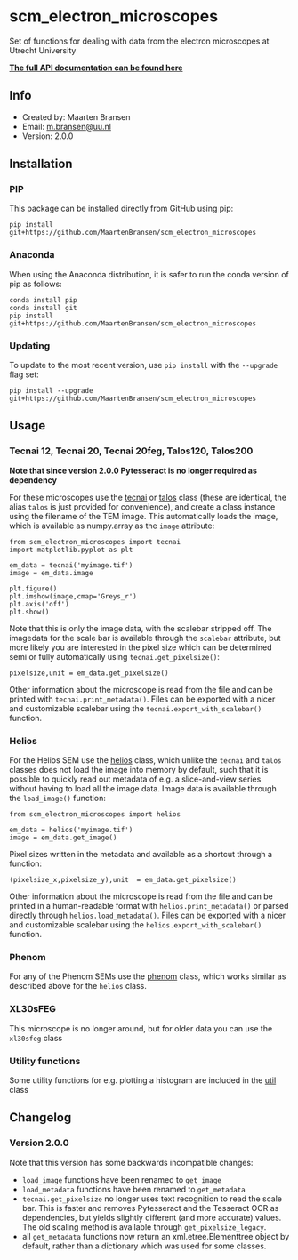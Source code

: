# scm_electron_microscopes
Set of functions for dealing with data from the electron microscopes at Utrecht University

**[The full API documentation can be found here](https://maartenbransen.github.io/scm_electron_microscopes/)**

## Info
- Created by: Maarten Bransen
- Email: m.bransen@uu.nl
- Version: 2.0.0

## Installation

### PIP
This package can be installed directly from GitHub using pip:
```
pip install git+https://github.com/MaartenBransen/scm_electron_microscopes
```
### Anaconda
When using the Anaconda distribution, it is safer to run the conda version of pip as follows:
```
conda install pip
conda install git
pip install git+https://github.com/MaartenBransen/scm_electron_microscopes
```
### Updating
To update to the most recent version, use `pip install` with the `--upgrade` flag set:
```
pip install --upgrade git+https://github.com/MaartenBransen/scm_electron_microscopes
```

## Usage
### Tecnai 12, Tecnai 20, Tecnai 20feg, Talos120, Talos200

**Note that since version 2.0.0 Pytesseract is no longer required as dependency**


For these microscopes use the [tecnai](https://maartenbransen.github.io/scm_electron_microscopes/#scm_electron_microscopes.tecnai) or [talos](https://maartenbransen.github.io/scm_electron_microscopes/#scm_electron_microscopes.talos) class (these are identical, the alias `talos` is just provided for convenience), and create a class instance using the filename of the TEM image. This automatically loads the image, which is available as numpy.array as the `image` attribute:
```
from scm_electron_microscopes import tecnai
import matplotlib.pyplot as plt

em_data = tecnai('myimage.tif')
image = em_data.image

plt.figure()
plt.imshow(image,cmap='Greys_r')
plt.axis('off')
plt.show()
```
Note that this is only the image data, with the scalebar stripped off. The imagedata for the scale bar is available through the `scalebar` attribute, but more likely you are interested in the pixel size which can be determined semi or fully automatically using `tecnai.get_pixelsize()`:
```
pixelsize,unit = em_data.get_pixelsize()
```
Other information about the microscope is read from the file and can be printed with `tecnai.print_metadata()`. Files can be exported with a nicer and customizable scalebar using the `tecnai.export_with_scalebar()` function.

### Helios
For the Helios SEM use the [helios](https://maartenbransen.github.io/scm_electron_microscopes/#scm_electron_microscopes.helios) class, which unlike the `tecnai` and `talos` classes does not load the image into memory by default, such that it is possible to quickly read out metadata of e.g. a slice-and-view series without having to load all the image data. Image data is available through the `load_image()` function:
```
from scm_electron_microscopes import helios

em_data = helios('myimage.tif')
image = em_data.get_image()
```

Pixel sizes written in the metadata and available as a shortcut through a function:
```
(pixelsize_x,pixelsize_y),unit  = em_data.get_pixelsize()
```

Other information about the microscope is read from the file and can be printed in a human-readable format with `helios.print_metadata()` or parsed directly through `helios.load_metadata()`. Files can be exported with a nicer and customizable scalebar using the `helios.export_with_scalebar()` function.

### Phenom
For any of the Phenom SEMs use the [phenom](https://maartenbransen.github.io/scm_electron_microscopes/#scm_electron_microscopes.phenom) class, which works similar as described above for the `helios` class.

### XL30sFEG
This microscope is no longer around, but for older data you can use the `xl30sfeg` class

### Utility functions
Some utility functions for e.g. plotting a histogram are included in the [util](https://maartenbransen.github.io/scm_electron_microscopes/#scm_electron_microscopes.util) class


## Changelog

### Version 2.0.0
Note that this version has some backwards incompatible changes:
- `load_image` functions have been renamed to `get_image`
- `load_metadata` functions have been renamed to `get_metadata`
- `tecnai.get_pixelsize` no longer uses text recognition to read the scale bar. This is faster and removes Pytesseract and the Tesseract OCR as dependencies, but yields slightly different (and more accurate) values. The old scaling method is available through `get_pixelsize_legacy`.
- all `get_metadata` functions now return an xml.etree.Elementtree object by default, rather than a dictionary which was used for some classes.